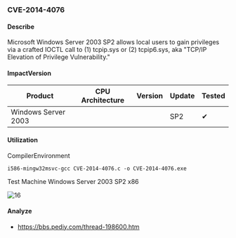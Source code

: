 ### CVE-2014-4076

#### Describe

Microsoft Windows Server 2003 SP2 allows local users to gain privileges via a crafted IOCTL call to (1) tcpip.sys or (2) tcpip6.sys, aka "TCP/IP Elevation of Privilege Vulnerability."


#### ImpactVersion

| Product             | CPU Architecture | Version | Update | Tested             |
| ------------------- | ---------------- | ------- | ------ | ------------------ |
| Windows Server 2003 |                  |         | SP2    | &#10004; |

#### Utilization

CompilerEnvironment

```
i586-mingw32msvc-gcc CVE-2014-4076.c -o CVE-2014-4076.exe
```

Test Machine Windows Server 2003 SP2 x86

![16](https://raw.github.com/Ascotbe/Random-img/master/Kernelhub/CVE-2014-4076_win2003_x86.gif)


#### Analyze
- https://bbs.pediy.com/thread-198600.htm